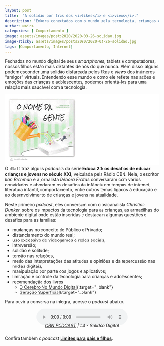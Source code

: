 ```yaml
---
layout: post
title:  "A solidão por trás dos <i>likes</i> e <i>views</i>."
description: "Embora conectados com o mundo pela tecnologia, crianças e adolescentes parecem estar cada vez mais solitários."
author: Naira
categories: [ Comportamento ]
image: assets/images/posts2020/2020-03-26-solidao.jpg
image-sticky: assets/images/posts2020/2020-03-26-solidao.jpg
tags: [Comportamento, Internet]
---
```

<link rel="stylesheet" href="/assets/css/plyr.css" />
<style>
.capa { display: block; margin-left: auto; margin-right: auto; width: 50%; 
box-shadow: 0 4px 8px 0 rgba(0, 0, 0, 0.2), 0 6px 20px 0 rgba(0, 0, 0, 0.19);}

.thumb {float: right; width: 45%;}
@media only screen and (max-width: 520px) {
  .txt {font-size: 22px;}
  .thumb {float: right; width: 100%}
}

figure {
  margin: 0rem;
}
figcaption {
display: block;
position: relative;
top:-10px;
font-style: italic;
text-align: center;
}
</style>
Fechados no mundo digital de seus *smartphones*, tablets e computadores, nossos filhos estão mais distantes de nós do que nunca. Além disso, alguns podem esconder uma solidão disfarçada pelos *likes* e *views* dos inúmeros “amigos” virtuais. Entendendo  esse mundo e como ele reflete nas ações e emoções das crianças e adolescentes, podemos orientá-los para uma relação mais saudável com a tecnologia.

<a href="https://aprender.digital/"><img class="thumb" src="/assets/images/o-nome-da-gente.gif" align="rigth"></a>
O <spam style="font-family: 'Crafty Girls', cursive;color:gray"><b>d5a10</b></spam> traz alguns *podcasts* da série **Educa 2.1: os desafios de educar crianças e jovens no século XXI**, veiculada pela Rádio CBN. Nela, o escritor *Ilan Brenman* e a jornalista *Débora Freitas* conversaram com vários convidados e abordaram os desafios da infância em tempos de internet, literatura infantil, comportamento, entre outros temas ligados à educação e ao desenvolvimento de crianças e jovens na atualidade. 

Neste primeiro *podcast*, eles conversam com o psicanalista *Christian Dunker*, sobre os impactos da tecnologia para as crianças, as armadilhas do ambiente digital onde estão inseridas e destacam algumas questões e desafios para as famílias:
 * mudanças no conceito de Público x Privado;
 * distanciamento do mundo real;
 * uso excessivo de videogames e redes sociais;
 * introversão;
 * solidão e solitude;
 * tensão nas relações,
 * medo das interpretações das atitudes e opiniões e  da repercussão nas mídias digitais;
 * manipulação por parte dos jogos e aplicativos;
 * limitação e controle da tecnologia para crianças e adolescentes;
 * recomendação dos livros
   * [O Cerebro No Mundo Digital](https://www.amazon.com.br/gp/product/8552001446/ref=as_li_qf_asin_il_tl?ie=UTF8&tag=greendot06-20&creative=9325&linkCode=as2&creativeASIN=8552001446&linkId=5826a296e3c3c49f2024cf6a2211efff){:target="_blank"}
   * [Geração Superficial](https://www.amazon.com.br/gp/product/8522010056/ref=as_li_qf_asin_il_tl?ie=UTF8&tag=greendot06-20&creative=9325&linkCode=as2&creativeASIN=8522010056&linkId=3bb857f3a5119a4c4b66e2bdb1276700){:target="_blank"}

Para ouvir a conversa na íntegra, acesse o *podcast* abaixo.
<center>
<audio id="player" controls controls 
 enabled = "false" 
 data-plyr-config='{ "title": "Example Title", "enabled": false }'>
    <source src="/assets/images/posts2020/2020-03-25-SolidaoDigital.mp3" type="audio/mp3" />
</audio>
</center>
<figcaption><a href="https://audioglobo.globo.com/cbn/podcast/feed/735/educa-21-os-desafios-de-educar-criancas-e-jovens-n" target="_blank">CBN PODCAST</a> | #4 - Solidão Digital</figcaption>
<script src="/assets/js/plyr.min.js"></script>

Confira também o *podcast* [**Limites para pais e filhos**](/2020/limites-pais-filhos/).